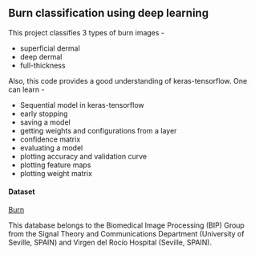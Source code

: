 ## Burn classification using deep learning

This project classifies 3 types of burn images - 
-  superficial dermal
-  deep dermal
-  full-thickness

Also, this code provides a good understanding of 
keras-tensorflow. One can learn - 
- Sequential model in keras-tensorflow
- early stopping
- saving a model
- getting weights and configurations from a layer
- confidence matrix
- evaluating a model
- plotting accuracy and validation curve
- plotting feature maps
- plotting weight matrix

#### Dataset
[Burn](http://personal.us.es/rboloix/Burns_BIP_US_database.zip)

This database belongs to the Biomedical Image Processing (BIP) Group from the Signal Theory and
Communications Department (University of Seville, SPAIN) and Virgen del Rocío Hospital (Seville, SPAIN). 

